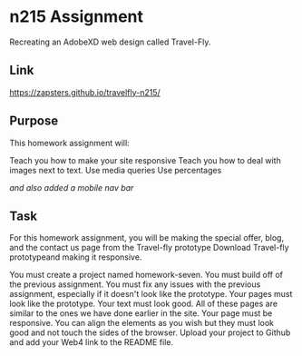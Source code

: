 # n215 Assignment

Recreating an AdobeXD web design called Travel-Fly.

## Link
https://zapsters.github.io/travelfly-n215/

## Purpose
This homework assignment will:

Teach you how to make your site responsive
Teach you how to deal with images next to text.
Use media queries
Use percentages

_and also added a mobile nav bar_

## Task
For this homework assignment, you will be making the special offer, blog, and the contact us page from the Travel-fly prototype Download Travel-fly prototypeand making it responsive.

You must create a project named homework-seven.
You must build off of the previous assignment.
You must fix any issues with the previous assignment, especially if it doesn't look like the prototype.
Your pages must look like the prototype. Your text must look good.
All of these pages are similar to the ones we have done earlier in the site.
Your page must be responsive.
You can align the elements as you wish but they must look good and not touch the sides of the browser.
Upload your project to Github and add your Web4 link to the README file.
